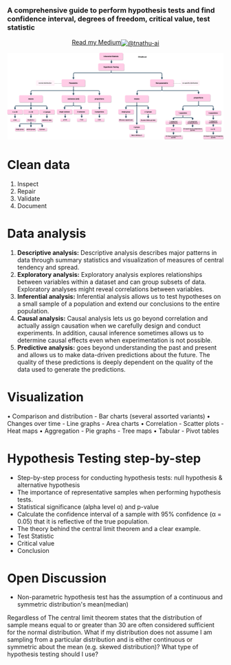 ### A comprehensive guide to perform hypothesis tests and find confidence interval, degrees of freedom, critical value, test statistic

<p align="center">
<a href="https://tnathu-ai.medium.com/parametric-and-non-parametric-tests-case-study-in-python-1b647c1df3af" target="blank">Read my Medium<img align="center" src="https://raw.githubusercontent.com/rahuldkjain/github-profile-readme-generator/master/src/images/icons/Social/medium.svg" alt="@tnathu-ai" height="30" width="40" /></a>
</p>

![tree map for summary](media/images/hypothesis-testing.png)

# Clean data
1. Inspect
2. Repair
3. Validate
4. Document

# Data analysis
1. **Descriptive analysis:** Descriptive analysis describes major patterns in data through summary statistics and visualization of measures of central tendency and spread.
2. **Exploratory analysis:** Exploratory analysis explores relationships between variables within a dataset and can group subsets of data. Exploratory analyses might reveal correlations between variables.
3. **Inferential analysis:** Inferential analysis allows us to test hypotheses on a small sample of a population and extend our conclusions to the entire population.
4. **Causal analysis:** Causal analysis lets us go beyond correlation and actually assign causation when we carefully design and conduct experiments. In addition, causal inference sometimes allows us to determine causal effects even when experimentation is not possible.
5. **Predictive analysis:** goes beyond understanding the past and present and allows us to make data-driven predictions about the future. The quality of these predictions is deeply dependent on the quality of the data used to generate the predictions.

# Visualization
• Comparison and distribution
    - Bar charts (several assorted variants)
• Changes over time
    - Line graphs
    - Area charts
• Correlation
    - Scatter plots
    - Heat maps
• Aggregation
    - Pie graphs
    - Tree maps
• Tabular
    - Pivot tables




# Hypothesis Testing step-by-step
+ Step-by-step process for conducting hypothesis tests: null hypothesis & alternative hypothesis
+ The importance of representative samples when performing hypothesis tests.
+ Statistical significance (alpha level α) and p-value
+ Calculate the confidence interval of a sample with 95% confidence (α = 0.05) that it is reflective of the true population.
+ The theory behind the central limit theorem and a clear example.
+ Test Statistic
+ Critical value
+ Conclusion



# Open Discussion
+ Non-parametric hypothesis test has the assumption of a continuous and symmetric distribution's mean(median)

Regardless of The central limit theorem states that the distribution of sample means equal to or greater than 30 are often considered sufficient for the normal distribution. What if my distribution does not assume I am sampling from a particular distribution and is either continuous or symmetric about the mean (e.g. skewed distribution)? What type of hypothesis testing should I use?

